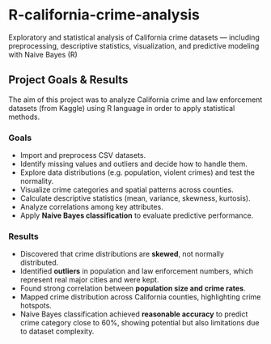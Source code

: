 # R-california-crime-analysis
Exploratory and statistical analysis of California crime datasets — including preprocessing, descriptive statistics, visualization, and predictive modeling with Naive Bayes (R)
##  Project Goals & Results
The aim of this project was to analyze California crime and law enforcement datasets (from Kaggle) using R language in order to apply statistical methods.
### Goals 
- Import and preprocess CSV datasets.
- Identify missing values and outliers and decide how to handle them.
- Explore data distributions (e.g. population, violent crimes) and test the normality.
- Visualize crime categories and spatial patterns across counties.
- Calculate descriptive statistics (mean, variance, skewness, kurtosis).
- Analyze correlations among key attributes.
- Apply **Naive Bayes classification** to evaluate predictive performance.
### Results
- Discovered that crime distributions are **skewed**, not normally distributed.
- Identified **outliers** in population and law enforcement numbers, which represent real major cities and were kept.
- Found strong correlation between **population size and crime rates**.
- Mapped crime distribution across California counties, highlighting crime hotspots.
- Naive Bayes classification achieved **reasonable accuracy** to predict crime category close to 60%, showing potential but also limitations due to dataset complexity.
